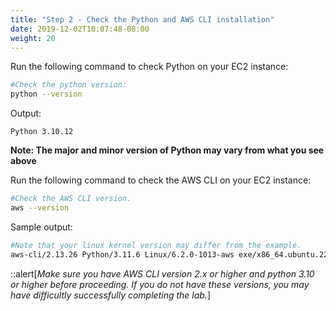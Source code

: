 ```yaml
---
title: "Step 2 - Check the Python and AWS CLI installation"
date: 2019-12-02T10:07:48-08:00
weight: 20
---
```


Run the following command to check Python on your EC2 instance:

```bash
#Check the python version:
python --version
```

Output:

```plain
Python 3.10.12
```
**Note: The major and minor version of Python may vary from what you see above**

Run the following command to check the AWS CLI on your EC2 instance:

```bash
#Check the AWS CLI version.
aws --version
```

Sample output:

```bash
#Note that your linux kernel version may differ from the example.
aws-cli/2.13.26 Python/3.11.6 Linux/6.2.0-1013-aws exe/x86_64.ubuntu.22 prompt/off
```

::alert[_Make sure you have AWS CLI version 2.x or higher and python 3.10 or higher before proceeding. If you do not have these versions, you may have difficultly successfully completing the lab._]
